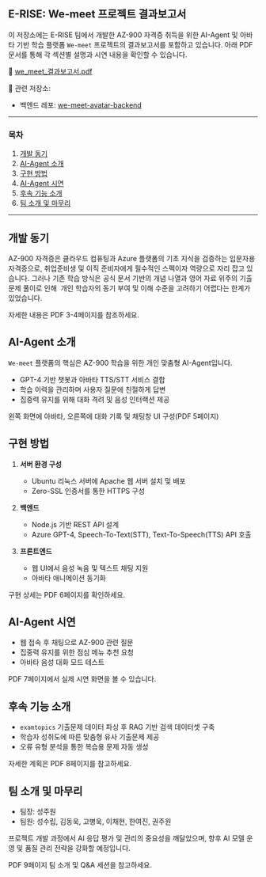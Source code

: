 ## E-RISE: We-meet 프로젝트 결과보고서

이 저장소에는 E-RISE 팀에서 개발한 AZ-900 자격증 취득을 위한 AI-Agent 및 아바타 기반 학습 플랫폼 `We-meet` 프로젝트의 결과보고서를 포함하고 있습니다.
아래 PDF 문서를 통해 각 섹션별 설명과 시연 내용을 확인할 수 있습니다. 

📎 [we_meet_결과보고서.pdf](https://github.com/user-attachments/files/21020124/we_meet_.1.pdf)

🔗 관련 저장소:
- 백엔드 레포: [we-meet-avatar-backend](https://github.com/hexonite613/we-meet-avatar-backend)

---

### 목차

1. [개발 동기](#개발-동기)
2. [AI-Agent 소개](#ai-agent-소개)
3. [구현 방법](#구현-방법)
4. [AI-Agent 시연](#ai-agent-시연)
5. [후속 기능 소개](#후속-기능-소개)
6. [팀 소개 및 마무리](#팀-소개-및-마무리)

---

## 개발 동기

AZ-900 자격증은 클라우드 컴퓨팅과 Azure 플랫폼의 기초 지식을 검증하는 입문자용 자격증으로, 
취업준비생 및 이직 준비자에게 필수적인 스펙이자 역량으로 자리 잡고 있습니다. 
그러나 기존 학습 방식은 공식 문서 기반의 개념 나열과 영어 자료 위주의 기출문제 풀이로 인해 
개인 학습자의 동기 부여 및 이해 수준을 고려하기 어렵다는 한계가 있었습니다. 

자세한 내용은 PDF 3-4페이지를 참조하세요.


## AI-Agent 소개

`We-meet` 플랫폼의 핵심은 AZ-900 학습을 위한 개인 맞춤형 AI-Agent입니다. 
- GPT-4 기반 챗봇과 아바타 TTS/STT 서비스 결합
- 학습 이력을 관리하며 사용자 질문에 친절하게 답변
- 집중력 유지를 위해 대화 격려 및 음성 인터랙션 제공

왼쪽 화면에 아바타, 오른쪽에 대화 기록 및 채팅창 UI 구성(PDF 5페이지)


## 구현 방법

1. **서버 환경 구성**
   - Ubuntu 리눅스 서버에 Apache 웹 서버 설치 및 배포
   - Zero-SSL 인증서를 통한 HTTPS 구성

2. **백엔드**
   - Node.js 기반 REST API 설계
   - Azure GPT-4, Speech-To-Text(STT), Text-To-Speech(TTS) API 호출

3. **프론트엔드**
   - 웹 UI에서 음성 녹음 및 텍스트 채팅 지원
   - 아바타 애니메이션 동기화

구현 상세는 PDF 6페이지를 확인하세요.


## AI-Agent 시연

- 웹 접속 후 채팅으로 AZ-900 관련 질문
- 집중력 유지를 위한 점심 메뉴 추천 요청
- 아바타 음성 대화 모드 테스트

PDF 7페이지에서 실제 시연 화면을 볼 수 있습니다.


## 후속 기능 소개

- `examtopics` 기출문제 데이터 파싱 후 RAG 기반 검색 데이터셋 구축
- 학습자 성취도에 따른 맞춤형 유사 기출문제 제공
- 오류 유형 분석을 통한 복습용 문제 자동 생성

자세한 계획은 PDF 8페이지를 참고하세요.


## 팀 소개 및 마무리

- 팀장: 성주원
- 팀원: 성수립, 김동욱, 고병욱, 이채현, 한여진, 권주원

프로젝트 개발 과정에서 AI 응답 평가 및 관리의 중요성을 깨달았으며, 
향후 AI 모델 운영 및 품질 관리 전략을 강화할 예정입니다. 

PDF 9페이지 팀 소개 및 Q&A 세션을 참고하세요.

